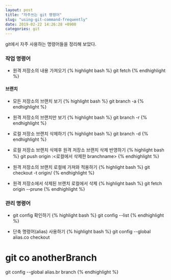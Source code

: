```yaml
---
layout: post
title: "자주쓰는 git 명령어"
slug: "using-git-command-frequently"
date: 2019-02-22 14:26:28 +0900
categories: git
---
```


git에서 자주 사용하는 명령어들을 정리해 보았다.

### 작업 명령어

- 원격 저장소의 내용 가져오기
{% highlight bash %}
git fetch
{% endhighlight %}

#### 브랜치

- 모든 저장소의 브랜치 보기
{% highlight bash %}
git branch -a
{% endhighlight %}

- 원격 저장소의 브랜치만 보기
{% highlight bash %}
git branch -r
{% endhighlight %}

- 로컬 저장소 브랜치 삭제하기
{% highlight bash %}
git branch -d <branchname>
{% endhighlight %}

- 로컬 저장소 브랜치 삭제후 원격 저장소 브랜치 삭제 반영하기
{% highlight bash %}
git push origin :<로컬에서 삭제한 branchname>
{% endhighlight %}

- 원격 저장소의 브랜치 로컬에 가져와 적용하기
{% highlight bash %}
git checkout -t origin/<branchname>
{% endhighlight %}

- 원격 저장소에서 삭제된 브랜치 로컬에서 삭제
{% highlight bash %}
git fetch origin --prune
{% endhighlight %}

### 관리 명령어

- git config 확인하기
{% highlight bash %}
git config --list
{% endhighlight %}

- 단축 명령어(alias) 사용하기
{% highlight bash %}
git config --global alias.co checkout
# git co anotherBranch 

git config --global alias.br branch
{% endhighlight %}
